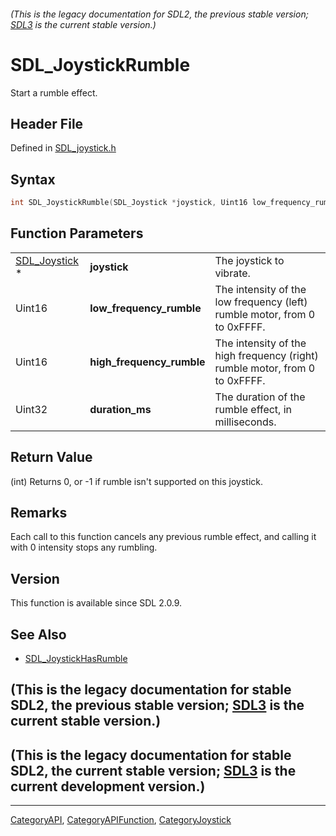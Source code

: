 ###### (This is the legacy documentation for SDL2, the previous stable version; [SDL3](https://wiki.libsdl.org/SDL3/) is the current stable version.)
# SDL_JoystickRumble

Start a rumble effect.

## Header File

Defined in [SDL_joystick.h](https://github.com/libsdl-org/SDL/blob/SDL2/include/SDL_joystick.h)

## Syntax

```c
int SDL_JoystickRumble(SDL_Joystick *joystick, Uint16 low_frequency_rumble, Uint16 high_frequency_rumble, Uint32 duration_ms);
```

## Function Parameters

|                                |                           |                                                                             |
| ------------------------------ | ------------------------- | --------------------------------------------------------------------------- |
| [SDL_Joystick](SDL_Joystick) * | **joystick**              | The joystick to vibrate.                                                    |
| Uint16                         | **low_frequency_rumble**  | The intensity of the low frequency (left) rumble motor, from 0 to 0xFFFF.   |
| Uint16                         | **high_frequency_rumble** | The intensity of the high frequency (right) rumble motor, from 0 to 0xFFFF. |
| Uint32                         | **duration_ms**           | The duration of the rumble effect, in milliseconds.                         |

## Return Value

(int) Returns 0, or -1 if rumble isn't supported on this joystick.

## Remarks

Each call to this function cancels any previous rumble effect, and calling
it with 0 intensity stops any rumbling.

## Version

This function is available since SDL 2.0.9.

## See Also

- [SDL_JoystickHasRumble](SDL_JoystickHasRumble)


## (This is the legacy documentation for stable SDL2, the previous stable version; [SDL3](https://wiki.libsdl.org/SDL3/) is the current stable version.)



## (This is the legacy documentation for stable SDL2, the current stable version; [SDL3](https://wiki.libsdl.org/SDL3/) is the current development version.)



----
[CategoryAPI](CategoryAPI), [CategoryAPIFunction](CategoryAPIFunction), [CategoryJoystick](CategoryJoystick)

